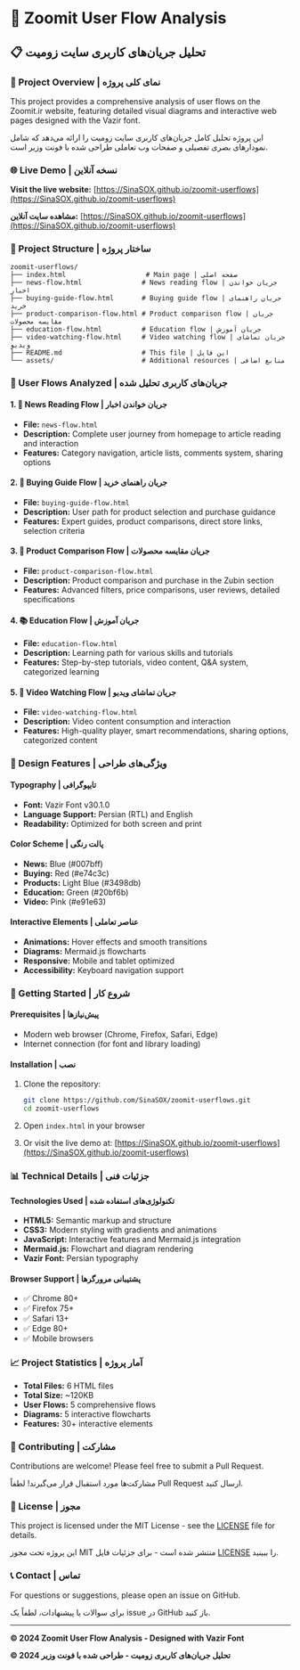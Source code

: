 # 🔄 Zoomit User Flow Analysis

## 📋 تحلیل جریان‌های کاربری سایت زومیت

### 🎯 Project Overview | نمای کلی پروژه

This project provides a comprehensive analysis of user flows on the Zoomit.ir website, featuring detailed visual diagrams and interactive web pages designed with the Vazir font.

این پروژه تحلیل کامل جریان‌های کاربری سایت زومیت را ارائه می‌دهد که شامل نمودارهای بصری تفصیلی و صفحات وب تعاملی طراحی شده با فونت وزیر است.

### 🌐 Live Demo | نسخه آنلاین

**Visit the live website:** [https://SinaSOX.github.io/zoomit-userflows](https://SinaSOX.github.io/zoomit-userflows)

**مشاهده سایت آنلاین:** [https://SinaSOX.github.io/zoomit-userflows](https://SinaSOX.github.io/zoomit-userflows)

### 📁 Project Structure | ساختار پروژه

```
zoomit-userflows/
├── index.html                    # Main page | صفحه اصلی
├── news-flow.html               # News reading flow | جریان خواندن اخبار
├── buying-guide-flow.html       # Buying guide flow | جریان راهنمای خرید
├── product-comparison-flow.html # Product comparison flow | جریان مقایسه محصولات
├── education-flow.html          # Education flow | جریان آموزش
├── video-watching-flow.html     # Video watching flow | جریان تماشای ویدیو
├── README.md                    # This file | این فایل
└── assets/                      # Additional resources | منابع اضافی
```

### 🔄 User Flows Analyzed | جریان‌های کاربری تحلیل شده

#### 1. 📰 News Reading Flow | جریان خواندن اخبار
- **File:** `news-flow.html`
- **Description:** Complete user journey from homepage to article reading and interaction
- **Features:** Category navigation, article lists, comments system, sharing options

#### 2. 🛒 Buying Guide Flow | جریان راهنمای خرید
- **File:** `buying-guide-flow.html`
- **Description:** User path for product selection and purchase guidance
- **Features:** Expert guides, product comparisons, direct store links, selection criteria

#### 3. 📱 Product Comparison Flow | جریان مقایسه محصولات
- **File:** `product-comparison-flow.html`
- **Description:** Product comparison and purchase in the Zubin section
- **Features:** Advanced filters, price comparisons, user reviews, detailed specifications

#### 4. 📚 Education Flow | جریان آموزش
- **File:** `education-flow.html`
- **Description:** Learning path for various skills and tutorials
- **Features:** Step-by-step tutorials, video content, Q&A system, categorized learning

#### 5. 🎥 Video Watching Flow | جریان تماشای ویدیو
- **File:** `video-watching-flow.html`
- **Description:** Video content consumption and interaction
- **Features:** High-quality player, smart recommendations, sharing options, categorized content

### 🎨 Design Features | ویژگی‌های طراحی

#### Typography | تایپوگرافی
- **Font:** Vazir Font v30.1.0
- **Language Support:** Persian (RTL) and English
- **Readability:** Optimized for both screen and print

#### Color Scheme | پالت رنگی
- **News:** Blue (#007bff)
- **Buying:** Red (#e74c3c)
- **Products:** Light Blue (#3498db)
- **Education:** Green (#20bf6b)
- **Video:** Pink (#e91e63)

#### Interactive Elements | عناصر تعاملی
- **Animations:** Hover effects and smooth transitions
- **Diagrams:** Mermaid.js flowcharts
- **Responsive:** Mobile and tablet optimized
- **Accessibility:** Keyboard navigation support

### 🚀 Getting Started | شروع کار

#### Prerequisites | پیش‌نیازها
- Modern web browser (Chrome, Firefox, Safari, Edge)
- Internet connection (for font and library loading)

#### Installation | نصب
1. Clone the repository:
   ```bash
   git clone https://github.com/SinaSOX/zoomit-userflows.git
   cd zoomit-userflows
   ```

2. Open `index.html` in your browser

3. Or visit the live demo at: [https://SinaSOX.github.io/zoomit-userflows](https://SinaSOX.github.io/zoomit-userflows)

### 📊 Technical Details | جزئیات فنی

#### Technologies Used | تکنولوژی‌های استفاده شده
- **HTML5:** Semantic markup and structure
- **CSS3:** Modern styling with gradients and animations
- **JavaScript:** Interactive features and Mermaid.js integration
- **Mermaid.js:** Flowchart and diagram rendering
- **Vazir Font:** Persian typography

#### Browser Support | پشتیبانی مرورگرها
- ✅ Chrome 80+
- ✅ Firefox 75+
- ✅ Safari 13+
- ✅ Edge 80+
- ✅ Mobile browsers

### 📈 Project Statistics | آمار پروژه

- **Total Files:** 6 HTML files
- **Total Size:** ~120KB
- **User Flows:** 5 comprehensive flows
- **Diagrams:** 5 interactive flowcharts
- **Features:** 30+ interactive elements

### 🤝 Contributing | مشارکت

Contributions are welcome! Please feel free to submit a Pull Request.

مشارکت‌ها مورد استقبال قرار می‌گیرند! لطفاً Pull Request ارسال کنید.

### 📄 License | مجوز

This project is licensed under the MIT License - see the [LICENSE](LICENSE) file for details.

این پروژه تحت مجوز MIT منتشر شده است - برای جزئیات فایل [LICENSE](LICENSE) را ببینید.

### 📞 Contact | تماس

For questions or suggestions, please open an issue on GitHub.

برای سوالات یا پیشنهادات، لطفاً یک issue در GitHub باز کنید.

---

**© 2024 Zoomit User Flow Analysis - Designed with Vazir Font**

**© 2024 تحلیل جریان‌های کاربری زومیت - طراحی شده با فونت وزیر**
